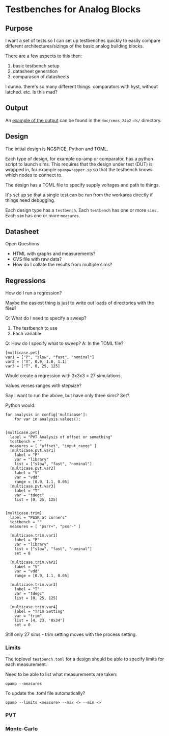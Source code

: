 Testbenches for Analog Blocks
==========================================

Purpose
-------------------------------------------

I want a set of tests so I can set up testbenches quickly to
easily compare different architectures/sizings of the basic
analog building blocks.

There are a few aspects to this then:
1. basic testbench setup
2. datasheet generation
3. comparason of datasheets


I dunno. there's so many different things. comparators with hyst, without
latched. etc. Is this mad?

Output
--------------------------------------------
An [example of the output](https://harnesser.github.io/ds-gen/cmos_fig24p2-ds/cmos_fig24p2-ds.html) can be found
in the `doc/cmos_24p2-ds/` directory.


Design
--------------------------------------------

The initial design is NGSPICE, Python and TOML.

Each type of design, for example op-amp or comparator, has a python script
to launch sims. This requires that the design under test (DUT) is wrapped
in, for example `opampwrapper.sp` so that the testbench knows which nodes
to connect to.

The design has a TOML file to specify supply voltages and path to things.

It's set up so that a single test can be run from the workarea directly if
things need debugging.

Each design type has a `testbench`.
Each `testbench` has one or more `sims`.
Each `sim` has one or more `measures`.


Datasheet
-----------------------------------------------

Open Questions
* HTML with graphs and measurements?
* CVS file with raw data?
* How do I collate the results from multiple sims?


Regressions
------------------------------------------------
How do I run a regression?

Maybe the easiest thing is just to write out loads of directories with the
files?

Q: What do I need to specify a sweep?
 1. The testbench to use
 2. Each variable

Q: How do I specify what to sweep?
A: In the TOML file?

    [multicase.pvt]
    var1 = ["P", "slow", "fast", "nominal"]
    var2 = ["V", 0.9, 1.0, 1.1]
    var3 = ["T", 0, 25, 125]

Would create a regression with 3x3x3 = 27 simulations.

Values verses ranges with stepsize?

Say I want to run the above, but have only three sims? Set?

Python would:

    for analysis in config['multicase']:
        for var in analysis.values():


    [multicase.pvt]
      label = "PVT Analysis of offset or something"
      testbench = ""
      measures = [ "offset", "input_range" ]
      [multicase.pvt.var1]
        label = "P"
        var = "library"
        list = ["slow", "fast", "nominal"]
      [multicase.pvt.var2]
        label = "V"
        var = "vdd"
        range = [0.9, 1.1, 0.05]
      [multicase.pvt.var3]
        label = "T"
        var = "tdegc"
    	list = [0, 25, 125]


    [multicase.trim]
      label = "PSSR at corners"
      testbench = ""
      measures = [ "psrr+", "pssr-" ]

      [multicase.trim.var1]
        label = "P"
        var = "library"
        list = ["slow", "fast", "nominal"]
        set = 0

      [multicase.trim.var2]
        label = "V"
        var = "vdd"
        range = [0.9, 1.1, 0.05]

      [multicase.trim.var3]
        label = "T"
        var = "tdegc"
    	list = [0, 25, 125]

      [multicase.trim.var4]
        label = "Trim Setting"
        var = "trim"
    	list = [4, 23, '0x34']
        set = 0


Still only 27 sims - trim setting moves with the process setting.



### Limits

The toplevel `testbench.toml` for a design should be able to specify limits
for each measurement.

Need to be able to list what measurements are taken:

    opamp --measures

To update the .toml file automatically?

    opamp --limits <measure> --max <> --min <>


### PVT



### Monte-Carlo



